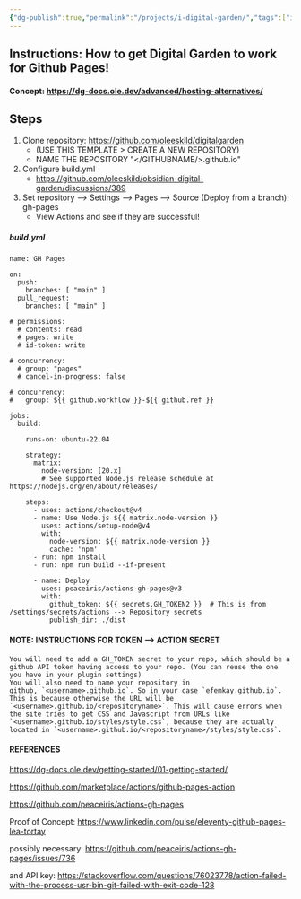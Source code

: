 ```yaml
---
{"dg-publish":true,"permalink":"/projects/i-digital-garden/","tags":["inbox","Portfolio","code","Projects"]}
---
```


## Instructions: How to get Digital Garden to work for Github Pages!

#### Concept:  https://dg-docs.ole.dev/advanced/hosting-alternatives/

## Steps
1) Clone repository:  https://github.com/oleeskild/digitalgarden 
	-  (USE THIS TEMPLATE > CREATE A NEW REPOSITORY)
	- NAME THE REPOSITORY "</GITHUBNAME/>.github.io"
2) Configure build.yml
	- https://github.com/oleeskild/obsidian-digital-garden/discussions/389
3) Set repository --> Settings --> Pages --> Source (Deploy from a branch): gh-pages 
	- View Actions and see if they are successful!
##### build.yml
```text
name: GH Pages

on:
  push:
    branches: [ "main" ]
  pull_request:
    branches: [ "main" ]

# permissions:
  # contents: read
  # pages: write
  # id-token: write

# concurrency:
  # group: "pages"
  # cancel-in-progress: false

# concurrency:
#   group: ${{ github.workflow }}-${{ github.ref }}

jobs:
  build:
  
    runs-on: ubuntu-22.04

    strategy:
      matrix:
        node-version: [20.x]
        # See supported Node.js release schedule at https://nodejs.org/en/about/releases/

    steps:
      - uses: actions/checkout@v4
      - name: Use Node.js ${{ matrix.node-version }}
        uses: actions/setup-node@v4
        with:
          node-version: ${{ matrix.node-version }}
          cache: 'npm'
      - run: npm install
      - run: npm run build --if-present

      - name: Deploy
        uses: peaceiris/actions-gh-pages@v3
        with:
          github_token: ${{ secrets.GH_TOKEN2 }}  # This is from /settings/secrets/actions --> Repository secrets
          publish_dir: ./dist
```

#### NOTE: INSTRUCTIONS FOR TOKEN --> ACTION SECRET

```text
You will need to add a GH_TOKEN secret to your repo, which should be a github API token having access to your repo. (You can reuse the one you have in your plugin settings)  
You will also need to name your repository in github, `<username>.github.io`. So in your case `efemkay.github.io`. This is because otherwise the URL will be  `<username>.github.io/<repositoryname>`. This will cause errors when the site tries to get CSS and Javascript from URLs like  `<username>.github.io/styles/style.css`, because they are actually located in `<username>.github.io/<repositoryname>/styles/style.css`.
```

#### REFERENCES
https://dg-docs.ole.dev/getting-started/01-getting-started/

https://github.com/marketplace/actions/github-pages-action

https://github.com/peaceiris/actions-gh-pages

Proof of Concept: https://www.linkedin.com/pulse/eleventy-github-pages-lea-tortay

possibly necessary: https://github.com/peaceiris/actions-gh-pages/issues/736

and API key: https://stackoverflow.com/questions/76023778/action-failed-with-the-process-usr-bin-git-failed-with-exit-code-128


